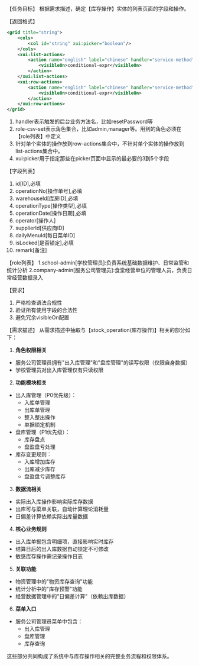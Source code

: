 【任务目标】
根据需求描述，确定【库存操作】实体的列表页面的字段和操作。

【返回格式】
```xml
<grid title="string">
    <cols>
        <col id="string" xui:picker="boolean"/>
    </cols>
    <xui:list-actions>
        <action name="english" label="chinese" handler="service-method" xui:role="role-csv-set">
            <visibleOn>conditional-expr</visibleOn>
        </action>
    </xui:list-actions>
    <xui:row-actions>
        <action name="english" label="chinese" handler="service-method" xui:role="role-csv-set">
            <visibleOn>conditional-expr</visibleOn>
        </action>
    </xui:row-actions>
</grid>
```

1. handler表示触发的后台业务方法名，比如resetPassword等
2. role-csv-set表示角色集合，比如admin,manager等。用到的角色必须在【role列表】中定义
3. 针对单个实体的操作放到row-actions集合中，不针对单个实体的操作放到list-actions集合中。
4. xui:picker用于指定那些在picker页面中显示的最必要的3到5个字段


【字段列表】
1. id[ID],必填
2. operationNo[操作单号],必填
3. warehouseId[库房ID],必填
4. operationType[操作类型],必填
5. operationDate[操作日期],必填
6. operator[操作人]
7. supplierId[供应商ID]
8. dailyMenuId[每日菜单ID]
9. isLocked[是否锁定],必填
10. remark[备注]

【role列表】
1.school-admin[学校管理员]:负责系统基础数据维护、日常监管和统计分析
2.company-admin[服务公司管理员]:食堂经营单位的管理人员，负责日常经营数据录入

【要求】
1. 严格检查语法合规性
2. 验证所有使用字段的合法性
3. 避免冗余visibleOn配置

【需求描述】
从需求描述中抽取与【stock_operation(库存操作)】相关的部分如下：

1. **角色权限相关**
- 服务公司管理员拥有"出入库管理"和"盘库管理"的读写权限（仅限自身数据）
- 学校管理员对出入库管理仅有只读权限

2. **功能模块相关**
- 出入库管理（P0优先级）：
  - 入库单管理
  - 出库单管理
  - 整入整出操作
  - 单据锁定机制
- 盘库管理（P1优先级）：
  - 库存盘点
  - 盘盈盘亏处理
- 库存变更规则：
  - 入库增加库存
  - 出库减少库存
  - 盘盈盘亏调整库存

3. **数据流相关**
- 实际出入库操作影响实际库存数据
- 出库可与菜单关联，自动计算理论消耗量
- 日偏差计算依赖实际出库量数据

4. **核心业务规则**
- 出入库单据包含明细项，直接影响实时库存
- 结算日后的出入库数据自动锁定不可修改
- 敏感库存操作需记录操作日志

5. **关联功能**
- 物资管理中的"物资库存查询"功能
- 统计分析中的"库存预警"功能
- 经营数据管理中的"日偏差计算"（依赖出库数据）

6. **菜单入口**
- 服务公司管理员菜单中包含：
  - 出入库管理
  - 盘库管理
  - 库存查询

这些部分共同构成了系统中与库存操作相关的完整业务流程和权限体系。

